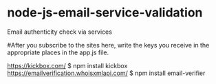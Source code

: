 # node-js-email-service-validation
Email authenticity check via services


#After you subscribe to the sites here, write the keys you receive in the appropriate places in the app.js file.

https://kickbox.com/                          $ npm install kickbox <br>
https://emailverification.whoisxmlapi.com/    $ npm install email-verifier
